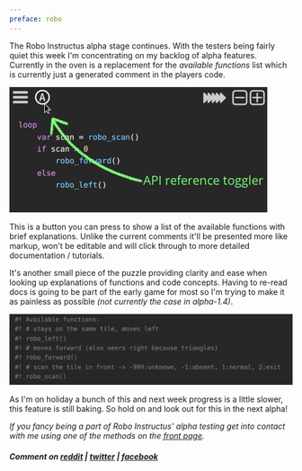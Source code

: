 ```yaml
---
preface: robo
---
```


The Robo Instructus alpha stage continues. With the testers being fairly quiet this week I'm concentrating on my backlog of alpha features. Currently in the oven is a replacement for the _available functions_ list which is currently just a generated comment in the players code.

![](/assets/2017-11-10/api-ref.png "New API reference button")

This is a button you can press to show a list of the available functions with brief explanations. Unlike the current comments it'll be presented more like markup, won't be editable and will click through to more detailed documentation / tutorials.

It's another small piece of the puzzle providing clarity and ease when looking up explanations of functions and code concepts. Having to re-read docs is going to be part of the early game for most so I'm trying to make it as painless as possible _(not currently the case in alpha-1.4)_.

![](/assets/2017-11-10/api-comments.png "Out with the old")

As I'm on holiday a bunch of this and next week progress is a little slower, this feature is still baking. So hold on and look out for this in the next alpha!

*If you fancy being a part of Robo Instructus' alpha testing get into contact with me using one of the methods on the [front page](/).*

##### Comment on [reddit](https://www.reddit.com/r/devblogs/comments/7c0i9c/robo_instructus_a_reference_for_humans/) | [twitter](https://twitter.com/alexbutlergames/status/928944396745216000) | [facebook](https://www.facebook.com/alexbutlergames/posts/1664012297019484)
